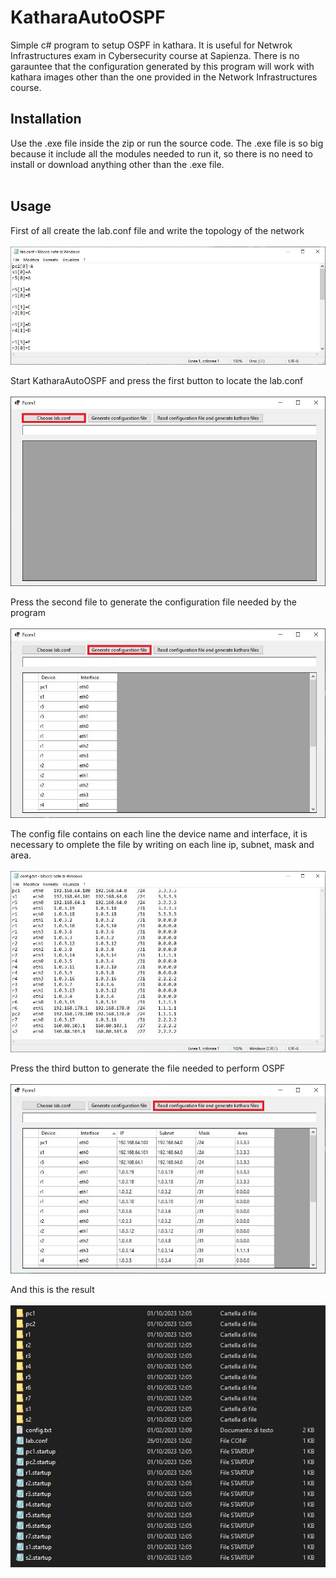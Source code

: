 # KatharaAutoOSPF
Simple c# program to setup OSPF in kathara. It is useful for Netwrok Infrastructures exam in Cybersecurity course at Sapienza. There is no garauntee that the configuration generated by this program will work with kathara images other than the one provided in the Network Infrastructures course.

## Installation

Use the .exe file inside the zip or run the source code. 
The .exe file is so big because it include all the modules needed to run it, so there is no need to install or download anything other than the .exe file.<br><br>

## Usage
First of all create the lab.conf file and write the topology of the network<br><br>
![Alt text](Images/Lab.JPG)

Start KatharaAutoOSPF and press the first button to locate the lab.conf <br><br>
![Alt text](Images/ChooseLab.JPG)

Press the second file to generate the configuration file needed by the program <br><br>
![Alt text](Images/GenConf.JPG)

The config file contains on each line the device name and interface, it is necessary to omplete the file by writing on each line ip, subnet, mask and area. <br><br>
![Alt text](Images/Config.JPG)

Press the third button to generate the file needed to perform OSPF <br><br>
![Alt text](Images/ReadConf.JPG)

And this is the result <br><br>
![Alt text](Images/Result.JPG)


